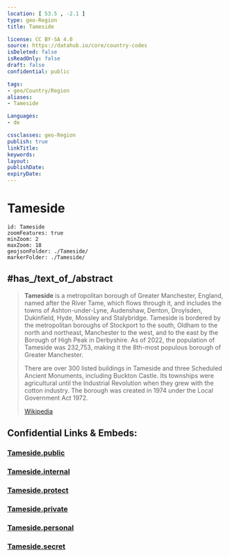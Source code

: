 ```yaml
---
location: [ 53.5 , -2.1 ] 
type: geo-Region
title: Tameside

license: CC BY-SA 4.0
source: https://datahub.io/core/country-codes
isDeleted: false
isReadOnly: false
draft: false
confidential: public

tags:
- geo/Country/Region
aliases:
- Tameside

Languages:
- de

cssclasses: geo-Region
publish: true
linkTitle: 
keywords: 
layout: 
publishDate: 
expiryDate: 
---
```


# Tameside

```leaflet
id: Tameside
zoomFeatures: true 
minZoom: 2 
maxZoom: 18
geojsonFolder: ./Tameside/
markerFolder: ./Tameside/
```


## #has_/text_of_/abstract 

> **Tameside** is a metropolitan borough of Greater Manchester, England, named after the River Tame, which flows through it, and includes the towns of Ashton-under-Lyne, Audenshaw, Denton, Droylsden, Dukinfield, Hyde, Mossley and Stalybridge. Tameside is bordered by the metropolitan boroughs of Stockport to the south, Oldham to the north and northeast, Manchester to the west, and to the east by the Borough of High Peak in Derbyshire. As of 2022, the population of Tameside was 232,753, making it the 8th-most populous borough of Greater Manchester.
>
> There are over 300 listed buildings in Tameside and three Scheduled Ancient Monuments, including Buckton Castle. Its townships were agricultural until the Industrial Revolution when they grew with the cotton industry. The borough was created in 1974 under the Local Government Act 1972.
>
> [Wikipedia](https://en.wikipedia.org/wiki/Tameside)


## Confidential Links & Embeds: 

### [Tameside.public](/_public/\Earth\Continent\Europe\Europe~North\UK\England\Regions~England\North_West_England\Manchester,CountyTameside.public.md) 

### [Tameside.internal](/_internal/\Earth\Continent\Europe\Europe~North\UK\England\Regions~England\North_West_England\Manchester,CountyTameside.internal.md) 

### [Tameside.protect](/_protect/\Earth\Continent\Europe\Europe~North\UK\England\Regions~England\North_West_England\Manchester,CountyTameside.protect.md) 

### [Tameside.private](/_private/\Earth\Continent\Europe\Europe~North\UK\England\Regions~England\North_West_England\Manchester,CountyTameside.private.md) 

### [Tameside.personal](/_personal/\Earth\Continent\Europe\Europe~North\UK\England\Regions~England\North_West_England\Manchester,CountyTameside.personal.md) 

### [Tameside.secret](/_secret/\Earth\Continent\Europe\Europe~North\UK\England\Regions~England\North_West_England\Manchester,CountyTameside.secret.md)

